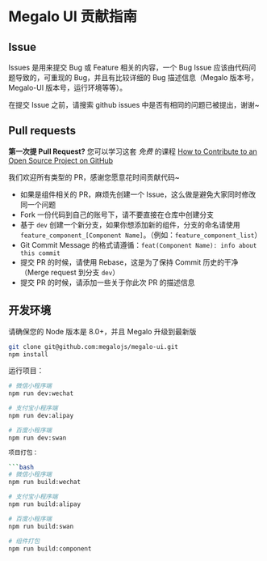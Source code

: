 # Megalo UI 贡献指南

## Issue

Issues 是用来提交 Bug 或 Feature 相关的内容，一个 Bug Issue 应该由代码问题导致的，可重现的 Bug，并且有比较详细的 Bug 描述信息（Megalo 版本号，Megalo-UI 版本号，运行环境等等）。

在提交 Issue 之前，请搜索 github issues 中是否有相同的问题已被提出，谢谢~

## Pull requests

**第一次提 Pull Request?** 您可以学习这套 *免费* 的课程
[How to Contribute to an Open Source Project on GitHub](https://egghead.io/series/how-to-contribute-to-an-open-source-project-on-github)

我们欢迎所有类型的 PR，感谢您愿意花时间贡献代码~

- 如果是组件相关的 PR，麻烦先创建一个 Issue，这么做是避免大家同时修改同一个问题
- Fork 一份代码到自己的账号下，请不要直接在仓库中创建分支
- 基于 `dev` 创建一个新分支，如果你想添加新的组件，分支的命名请使用 `feature_component_[Component Name]`。（例如：`feature_component_list`）
- Git Commit Message 的格式请遵循：`feat(Component Name): info about this commit`
- 提交 PR 的时候，请使用 Rebase，这是为了保持 Commit 历史的干净（Merge request 到分支 `dev`）
- 提交 PR 的时候，请添加一些关于你此次 PR 的描述信息

## 开发环境

请确保您的 Node 版本是 8.0+，并且 Megalo 升级到最新版

```bash
git clone git@github.com:megalojs/megalo-ui.git
npm install
```

运行项目：

```bash
# 微信小程序端
npm run dev:wechat

# 支付宝小程序端
npm run dev:alipay

# 百度小程序端
npm run dev:swan

项目打包：

```bash
# 微信小程序端
npm run build:wechat

# 支付宝小程序端
npm run build:alipay

# 百度小程序端
npm run build:swan

# 组件打包
npm run build:component
```
